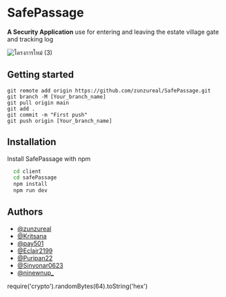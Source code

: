 # SafePassage

**A Security Application** use for entering and leaving the estate village gate and tracking log

![โครงการใหม่ (3)](https://github.com/zunzureal/SafePassage/assets/57216006/b86918bf-052f-4789-b103-51a0efce15eb)

## Getting started

```
git remote add origin https://github.com/zunzureal/SafePassage.git
git branch -M [Your_branch_name]
git pull origin main
git add .
git commit -m "First push"
git push origin [Your_branch_name]
```

## Installation

Install SafePassage with npm

```bash
  cd client
  cd safePassage
  npm install
  npm run dev
```
    
## Authors

- [@zunzureal](https://github.com/zunzureal)
- [@Kritsana](https://github.com/jeagerism)
- [@pay501](https://github.com/pay501)
- [@Eclair2199](https://github.com/Eclair2199)
- [@Puripan22](https://github.com/Puripan22)
- [@Sinyonar0623](https://github.com/Sinyonar0623)
- [@ninewnup_](https://github.com/Horizon852)

require('crypto').randomBytes(64).toString('hex')
